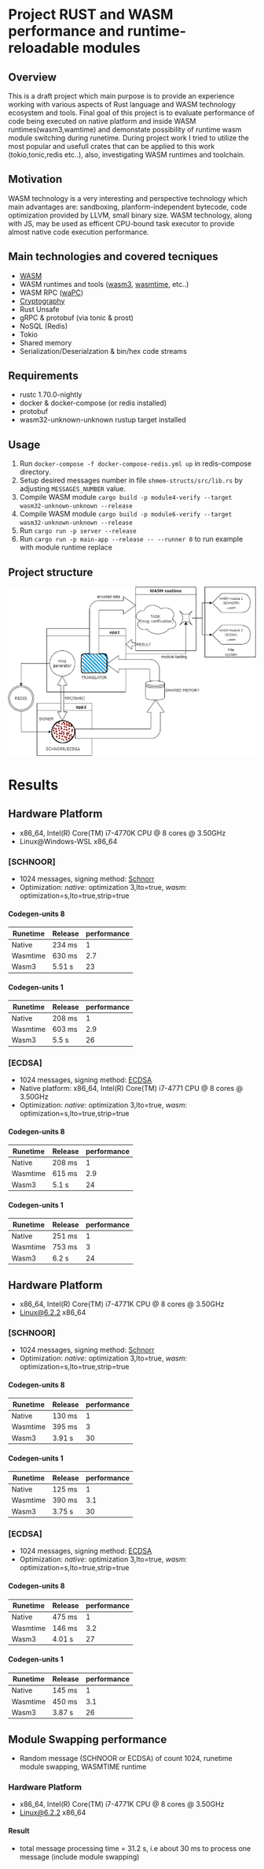 # Project RUST and WASM performance and runtime-reloadable modules

## Overview

This is a draft project which main purpose is to provide an experience
working with various aspects of Rust language and WASM technology ecosystem and tools.
Final goal of this project is to evaluate performance of code being executed on native
platform and inside WASM runtimes(wasm3,wamtime) and demonstate possibility of runtime wasm module switching during runetime.
During project work I tried to utilize the most popular and usefull crates that can be applied to
this work (tokio,tonic,redis etc..), also, investigating WASM runtimes and toolchain.

## Motivation

WASM technology is a very interesting and perspective technology
which main advantages are: sandboxing, planform-independent bytecode, code optimization provided by LLVM, small binary size.
WASM technology, along with JS, may be used as efficent CPU-bound task executor to provide almost native code execution performance.

## Main technologies and covered tecniques
* [WASM]( https://webassembly.org/ )
* WASM runtimes and tools ([wasm3]( https://github.com/wasm3/wasm3 ), [wasmtime]( https://wasmtime.dev/ ), etc..)
* WASM RPC ([waPC]( https://wapc.io/ ))
* [Cryptography]( https://crates.io/crates/k256 )
* Rust Unsafe
* gRPC & protobuf (via tonic & prost)
* NoSQL (Redis)
* Tokio
* Shared memory
* Serialization/Deserialzation & bin/hex code streams

## Requirements
+ rustc 1.70.0-nightly
+ docker & docker-compose (or redis installed)
+ protobuf
+ wasm32-unknown-unknown rustup target installed

## Usage
1. Run `` docker-compose -f docker-compose-redis.yml up `` in redis-compose directory.
1. Setup desired messages number in file ``shmem-structs/src/lib.rs`` by adjusting ``MESSAGES_NUMBER`` value.
3. Compile WASM module `` cargo build -p module4-verify --target wasm32-unknown-unknown --release ``
4. Compile WASM module `` cargo build -p module6-verify --target wasm32-unknown-unknown --release ``
5. Run `` cargo run -p server --release ``
6. Run `` cargo run -p main-app --release -- --runner 0 `` to run example with module runtime replace

## Project structure
![](https://github.com/Kerosin3/RUST-WASM-RPC-PROJECT/blob/main/docs/shema.jpg)

# Results

## Hardware Platform
* x86_64, Intel(R) Core(TM) i7-4770K CPU @ 8 cores @ 3.50GHz 
* Linux@Windows-WSL x86_64

### [SCHNOOR] 
 * 1024 messages, signing method: [Schnorr]( https://en.wikipedia.org/wiki/Schnorr_signature )
 * Optimization: *native*: optimization 3,lto=true, *wasm*: optimization=s,lto=true,strip=true

#### Codegen-units 8

|   Runetime	|   Release	|   performance	|
|---		    |---		|---		    |
|   Native	    |   234 ms	|   	1	    |
|   Wasmtime	|   630 ms	|   	2.7	    |
|   Wasm3	    |   5.51 s	|   	23	    |

#### Codegen-units 1

|   Runetime	|   Release	|   performance	|
|---		    |---		|---		    |
|   Native	    |   208 ms	|   	1	    |
|   Wasmtime	|   603 ms	|   	2.9	    |
|   Wasm3	    |   5.5 s	|   	26	    |

### [ECDSA] 
 * 1024 messages, signing method: [ECDSA]( https://en.wikipedia.org/wiki/Elliptic_Curve_Digital_Signature_Algorithm )
 * Native platform: x86_64, Intel(R) Core(TM) i7-4771 CPU @ 8 cores @ 3.50GHz 
 * Optimization: *native*: optimization 3,lto=true, *wasm*: optimization=s,lto=true,strip=true

#### Codegen-units 8

|   Runetime	|   Release	|   performance	|
|---		    |---		|---		    |
|   Native	    |   208 ms	|   	1	    |
|   Wasmtime	|   615 ms	|   	2.9	    |
|   Wasm3	    |   5.1 s	|   	24	    |

#### Codegen-units 1

|   Runetime	|   Release	|   performance	|
|---		    |---		|---		    |
|   Native	    |   251 ms	|   	1	    |
|   Wasmtime	|   753 ms	|   	3	    |
|   Wasm3	    |   6.2 s	|   	24	    |

## Hardware Platform
* x86_64, Intel(R) Core(TM) i7-4771K CPU @ 8 cores @ 3.50GHz 
* Linux@6.2.2 x86_64

### [SCHNOOR] 
 * 1024 messages, signing method: [Schnorr]( https://en.wikipedia.org/wiki/Schnorr_signature )
 * Optimization: *native*: optimization 3,lto=true, *wasm*: optimization=s,lto=true,strip=true

#### Codegen-units 8

|   Runetime	|   Release	|   performance	|
|---		    |---		|---		    |
|   Native	    |   130 ms	|   	1	    |
|   Wasmtime	|   395 ms	|   	3	    |
|   Wasm3	    |   3.91 s	|   	30	    |

#### Codegen-units 1

|   Runetime	|   Release	|   performance	|
|---		    |---		|---		    |
|   Native	    |   125 ms	|   	1	    |
|   Wasmtime	|   390 ms	|   	3.1	    |
|   Wasm3	    |   3.75 s	|   	30	    |

### [ECDSA]
 * 1024 messages, signing method: [ECDSA]( https://en.wikipedia.org/wiki/Elliptic_Curve_Digital_Signature_Algorithm )
 * Optimization: *native*: optimization 3,lto=true, *wasm*: optimization=s,lto=true,strip=true

#### Codegen-units 8

|   Runetime	|   Release	|   performance	|
|---		    |---		|---		    |
|   Native	    |   475 ms	|   	1	    |
|   Wasmtime	|   146 ms	|   	3.2	    |
|   Wasm3	    |   4.01 s	|   	27	    |

#### Codegen-units 1

|   Runetime	|   Release	|   performance	|
|---		    |---		|---		    |
|   Native	    |   145 ms	|   	1	    |
|   Wasmtime	|   450 ms	|   	3.1	    |
|   Wasm3	    |   3.87 s	|   	26	    |


## Module Swapping performance
+ Random message (SCHNOOR or ECDSA) of count 1024, runetime module swapping, WASMTIME runtime
### Hardware Platform
* x86_64, Intel(R) Core(TM) i7-4771K CPU @ 8 cores @ 3.50GHz 
* Linux@6.2.2 x86_64
#### Result
+ total message processing time = 31.2 s, i.e about  30 ms to process one message (include module swapping)

